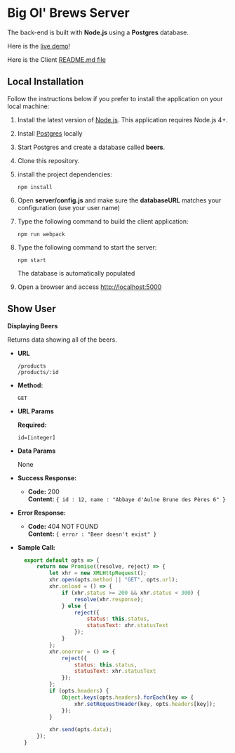 # Big Ol' Brews Server



The back-end is built with **Node.js** using a **Postgres** database.

Here is the [live demo](https://lit-fjord-25639.herokuapp.com/)!

Here is the Client [README.md file](https://github.com/Robert-Vaccaro/Big-Ol-Brews-Client/blob/master/README.md)


## Local Installation

Follow the instructions below if you prefer to install the application on your local machine:

1. Install the latest version of [Node.js](https://nodejs.org). This application requires Node.js 4+.

1. Install [Postgres](http://www.postgresql.org/) locally 

1. Start Postgres and create a database called **beers**.

1. Clone this repository.

1. install the project dependencies:

    ```
    npm install
    ```

1. Open **server/config.js** and make sure the **databaseURL** matches your configuration (use your user name)

1. Type the following command to build the client application:

    ```
    npm run webpack
    ```
    

1. Type the following command to start the server:
    
    ```
    npm start
    ```
    
    The database is automatically populated
    
1. Open a browser and access [http://localhost:5000](http://localhost:5000)

**Show User**
----
**Displaying Beers**

  Returns data showing all of the beers.

* **URL**

  `/products` <br />
  `/products/:id`

* **Method:**

  `GET`
  
*  **URL Params**

   **Required:**
 
   `id=[integer]`

* **Data Params**

  None

* **Success Response:**

  * **Code:** 200 <br />
    **Content:** `{ id : 12, name : "Abbaye d'Aulne Brune des Pères 6" }`
 
* **Error Response:**

  * **Code:** 404 NOT FOUND <br />
    **Content:** `{ error : "Beer doesn't exist" }`

* **Sample Call:**

  ```React.js
    export default opts => {
        return new Promise((resolve, reject) => {
            let xhr = new XMLHttpRequest();
            xhr.open(opts.method || "GET", opts.url);
            xhr.onload = () => {
                if (xhr.status >= 200 && xhr.status < 300) {
                    resolve(xhr.response);
                } else {
                    reject({
                        status: this.status,
                        statusText: xhr.statusText
                    });
                }
            };
            xhr.onerror = () => {
                reject({
                    status: this.status,
                    statusText: xhr.statusText
                });
            };
            if (opts.headers) {
                Object.keys(opts.headers).forEach(key => {
                    xhr.setRequestHeader(key, opts.headers[key]);
                });
            }

            xhr.send(opts.data);
        });
    }
  ```
